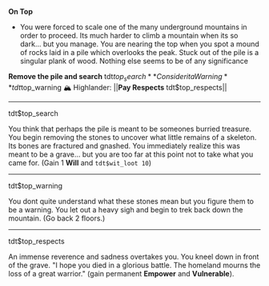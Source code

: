 **__On Top__**
- You were forced to scale one of the many underground mountains in order to proceed. Its much harder to climb a mountain when its so dark... but you manage. You are nearing the top when you spot a mound of rocks laid in a pile which overlooks the peak. Stuck out of the pile is a singular plank of wood. Nothing else seems to be of any significance

**Remove the pile and search** tdt$top_search
**Consider it a Warning** tdt$top_warning
:mountain_snow:  Highlander: ||**Pay Respects** tdt$top_respects||

-------------
tdt$top_search

You think that perhaps the pile is meant to be someones burried treasure. You begin removing the stones to uncover what little remains of a skeleton. Its bones are fractured and gnashed. You immediately realize this was meant to be a grave... but you are too far at this point not to take what you came for. (Gain 1 __Will__ and `tdt$wit_loot 10`)

-------------
tdt$top_warning

You dont quite understand what these stones mean but you figure them to be a warning. You let out a heavy sigh and begin to trek back down the mountain. (Go back 2 floors.)

-------------
tdt$top_respects

An immense reverence and sadness overtakes you. You kneel down in front of the grave. "I hope you died in a glorious battle. The homeland mourns the loss of a great warrior." (gain permanent __Empower__ and __Vulnerable__).
